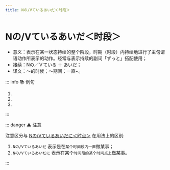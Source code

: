```yaml
---
title: Nの/Vているあいだ＜时段＞
---
```

  
# Nの/Vているあいだ＜时段＞
  
- 意义：表示在某一状态持续的整个阶段，时期（时段）内持续地进行了主句谓语动作所表示的动作。经常与表示持续的副词「ずっと」搭配使用；
- 接续：Nの／Ｖている ＋ あいだ；
- 译文：～的时候；～期间；一直~。
  
::: info :books: 例句
  
1. <grammer-content sentence='[王/おう]さんのお[父/とう]さんが[料理/りょうり]を**[作っ/つくっ]ているあいだ**、[私/わたし]はそばでずっと[見/み]ていたんです。' trans='小王爸爸做饭的时候，我一直在边上看着。' />
2. <grammer-content sentence='**[旅行/りょこう]のあいだ**、ずっと[試験/しけん]のことを[心配/しんぱい]していました。' trans='旅行的时候，我一直都在担心考试的结果。' />
3. <grammer-content sentence='**[夏休/みなつやすみ]のあいだ**、ずっと[国/くに]に[帰っ/かえっ]ていました。' trans='整个暑假我都在乡下度过。' />
  
:::

::: danger :warning: 注意

  注意区分与 [Nの/Vているあいだに＜时点＞](./2-01-07.md) 在用法上的区别:

  1. `Nの/Vているあいだ` 表示是在`某个时间段内一直`做某事；
  2. `Nの/Vているあいだに` 表示在某个`时间段的某个时间点上`做某事。

:::
